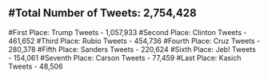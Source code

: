 #Total Number of Tweets: 2,754,428 
---
#First Place: Trump Tweets - 1,057,933
#Second Place: Clinton Tweets - 461,652
#Third Place: Rubio Tweets - 454,736
#Fourth Place: Cruz Tweets - 280,378
#Fifth Place: Sanders Tweets - 220,624
#Sixth Place: Jeb! Tweets - 154,061
#Seventh Place: Carson Tweets - 77,459
#Last Place: Kasich Tweets - 48,506
